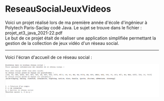 # ReseauSocialJeuxVideos

Voici un projet réalisé lors de ma première année d'école d'ingénieur à Polytech Paris-Saclay codé Java. Le sujet se trouve dans le fichier : projet_et3_java_2021-22.pdf   
Le but de ce projet était de réaliser une application simplifiée permettant la gestion de la collection de jeux vidéo d'un réseau social.

---------------------------------------------------

Voici l'écran d'accueil de ce réseau social :

![image](ecran_accueil_RS.png)
